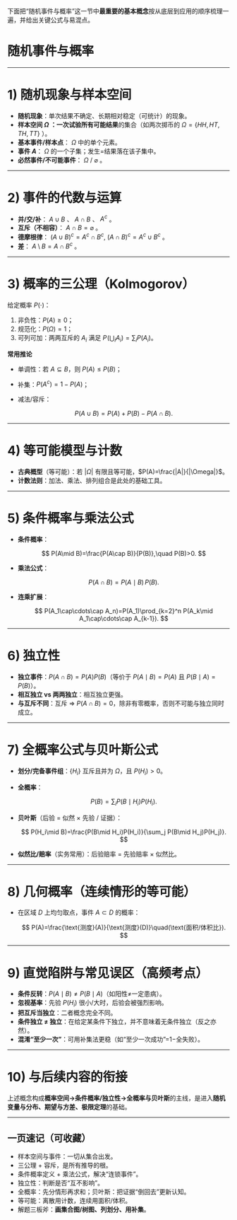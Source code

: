 下面把“随机事件与概率”这一节中**最重要的基本概念**按从底层到应用的顺序梳理一遍，并给出关键公式与易混点。
# 随机事件与概率
---

# 1) 随机现象与样本空间

* **随机现象**：单次结果不确定、长期相对稳定（可统计）的现象。
* **样本空间 $\Omega$ **：一次试验**所有可能结果**的集合（如两次掷币的 $\Omega=\{HH,HT,TH,TT\}$ ）。
* **基本事件/样本点**： $\Omega$ 中的单个元素。
* **事件 $A$**： $\Omega$ 的一个子集；发生=结果落在该子集中。
* **必然事件/不可能事件**： $\Omega$ / $\varnothing$ 。

---

# 2) 事件的代数与运算

* **并/交/补**： $A\cup B$ 、 $A\cap B$ 、 $A^c$ 。
* **互斥（不相容）**： $A\cap B=\varnothing$ 。
* **德摩根律**： $(A\cup B)^c=A^c\cap B^c,\ (A\cap B)^c=A^c\cup B^c$ 。
* **差**： $A\setminus B=A\cap B^c$ 。

---

# 3) 概率的三公理（Kolmogorov）

给定概率 $P(\cdot)$：

1. 非负性：$P(A)\ge0$；
2. 规范化：$P(\Omega)=1$；
3. 可列可加：两两互斥的 $A_i$ 满足 $P\!\left(\bigcup_i A_i\right)=\sum_i P(A_i)$。

**常用推论**

* 单调性：若 $A\subseteq B$，则 $P(A)\le P(B)$；
* 补集：$P(A^c)=1-P(A)$；
* 减法/容斥：

  $$
  P(A\cup B)=P(A)+P(B)-P(A\cap B).
  $$

---

# 4) 等可能模型与计数

* **古典概型**（等可能）：若 $|\Omega|$ 有限且等可能，$P(A)=\frac{|A|}{|\Omega|}$。
* **计数法则**：加法、乘法、排列组合是此处的基础工具。

---

# 5) 条件概率与乘法公式

* **条件概率**：

  $$
  P(A\mid B)=\frac{P(A\cap B)}{P(B)},\quad P(B)>0.
  $$
* **乘法公式**：

  $$
  P(A\cap B)=P(A\mid B)\,P(B).
  $$
* **连乘扩展**：

  $$
  P(A_1\cap\cdots\cap A_n)=P(A_1)\prod_{k=2}^n P(A_k\mid A_1\cap\cdots\cap A_{k-1}).
  $$

---

# 6) 独立性

* **独立事件**：$P(A\cap B)=P(A)P(B)$（等价于 $P(A\mid B)=P(A)$ 且 $P(B\mid A)=P(B)$）。
* **相互独立 vs 两两独立**：相互独立更强。
* **与互斥不同**：互斥 ⇒ $P(A\cap B)=0$，除非有零概率，否则不可能与独立同时成立。

---

# 7) 全概率公式与贝叶斯公式

* **划分/完备事件组**：$\{H_i\}$ 互斥且并为 $\Omega$，且 $P(H_i)>0$。
* **全概率**：

  $$
  P(B)=\sum_i P(B\mid H_i)P(H_i).
  $$
* **贝叶斯**（后验 = 似然 × 先验 / 证据）：

  $$
  P(H_i\mid B)=\frac{P(B\mid H_i)P(H_i)}{\sum_j P(B\mid H_j)P(H_j)}.
  $$
* **似然比/赔率**（实务常用）：后验赔率 = 先验赔率 × 似然比。

---

# 8) 几何概率（连续情形的等可能）

* 在区域 $D$ 上均匀取点，事件 $A\subset D$ 的概率：

  $$
  P(A)=\frac{\text{测度}(A)}{\text{测度}(D)}\quad(\text{面积/体积比}).
  $$

---

# 9) 直觉陷阱与常见误区（高频考点）

* **条件反转**：$P(A\mid B)\neq P(B\mid A)$（如阳性≠一定患病）。
* **忽视基率**：先验 $P(H_i)$ 很小/大时，后验会被强烈影响。
* **把互斥当独立**：二者概念完全不同。
* **条件独立 ≠ 独立**：在给定某条件下独立，并不意味着无条件独立（反之亦然）。
* **混淆“至少一次”**：可用补集法更稳（如“至少一次成功”=1−全失败）。

---

# 10) 与后续内容的衔接

上述概念构成**概率空间→条件概率/独立性→全概率与贝叶斯**的主线，是进入**随机变量与分布、期望与方差、极限定理**的基础。

---

## 一页速记（可收藏）

* 样本空间与事件：一切从集合出发。
* 三公理 + 容斥，是所有推导的根。
* 条件概率定义 + 乘法公式，解决“连锁事件”。
* 独立性：判断是否“互不影响”。
* 全概率：先分情形再求和；贝叶斯：把证据“倒回去”更新认知。
* 等可能：离散用计数，连续用面积/体积。
* 解题三板斧：**画集合图/树图、列划分、用补集**。


